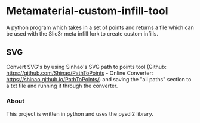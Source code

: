 # Metamaterial-custom-infill-tool
A python program which takes in a set of points and returns a file which can be used with the Slic3r meta infill fork to create custom infills.

## SVG
Convert SVG's by using Sinhao's SVG path to points tool (Github: https://github.com/Shinao/PathToPoints - Online Converter: https://shinao.github.io/PathToPoints/) and saving the "all paths" section to a txt file and running it through the converter.

### About
This project is written in python and uses the pysdl2 library.
